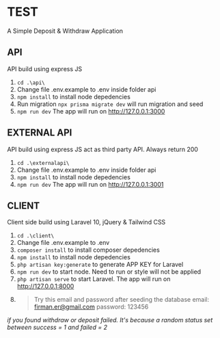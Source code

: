 # TEST
A Simple Deposit & Withdraw Application

## API
API build using express JS

1. `cd .\api\`
2. Change file .env.example to .env inside folder api
3. `npm install` to install node depedencies
4. Run migration `npx prisma migrate dev` will run migration and seed
5. `npm run dev` The app will run on http://127.0.0.1:3000

## EXTERNAL API
API build using express JS act as third party API. Always return 200

1. `cd .\externalapi\`
2. Change file .env.example to .env inside folder api
3. `npm install` to install node depedencies
5. `npm run dev` The app will run on http://127.0.0.1:3001

## CLIENT
Client side build using Laravel 10, jQuery & Tailwind CSS

1. `cd .\client\`
2. Change file .env.example to .env
3. `composer install` to install composer depedencies
4. `npm install` to install node depedencies
5. `php artisan key:generate` to generate APP KEY for Laravel
6. `npm run dev` to start node. Need to run or style will not be applied
7. `php artisan serve` to start Laravel. The app will run on http://127.0.0.1:8000
8. > Try this email and password after seeding the database
   > email: firman.er@gmail.com
   > password: 123456

*if you found withdraw or deposit failed. It's because a random status set between success = 1 and failed = 2*

